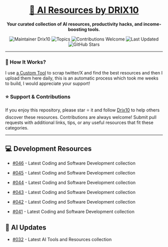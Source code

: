 <div align="center">
  <h1><a href="https://x.com/DRIX_10_" target="_blank">🚀 AI Resources by DRIX10</a></h1>
  <p><strong>Your curated collection of AI resources, productivity hacks, and income-boosting tools.</strong></p>
</div>

<div align="center">
  <img src="https://img.shields.io/badge/Maintainer-Drix10-blue" alt="Maintainer Drix10" />
  <img src="https://img.shields.io/badge/Topics-Productivity%2C%20AI%2C%20Tips%20and%20Tricks-red" alt="Topics" />
  <img src="https://img.shields.io/badge/Contributions-Welcome-brightgreen" alt="Contributions Welcome" />
  <img src="https://img.shields.io/github/last-commit/Drix10/ai-resources?style=flat-square&color=5D6D7E" alt="Last Updated" />
  <img src="https://img.shields.io/github/stars/Drix10/ai-resources?style=social" alt="GitHub Stars" />
</div>

---

### 🧵 How It Works?

I use [a Custom Tool](https://github.com/Drix10/Twitter-Gemini-GitHub-MVP) to scrap twitter/X and find the best resources and then I upload them here daily, this is an automatic process which took me weeks to build, I would appreciate your support!

### ⭐️ Support & Contributions

If you enjoy this repository, please star ⭐️ it and follow [Drix10](https://github.com/Drix10) to help others discover these resources. Contributions are always welcome! Submit pull requests with additional links, tips, or any useful resources that fit these categories.

---


## 💻 Development Resources
- [#046](https://github.com/Drix10/ai-resources/blob/main/Coding%20and%20Software%20Development/resources-046.md) - Latest Coding and Software Development collection

- [#045](https://github.com/Drix10/ai-resources/blob/main/Coding%20and%20Software%20Development/resources-045.md) - Latest Coding and Software Development collection

- [#044](https://github.com/Drix10/ai-resources/blob/main/Coding%20and%20Software%20Development/resources-044.md) - Latest Coding and Software Development collection

- [#043](https://github.com/Drix10/ai-resources/blob/main/Coding%20and%20Software%20Development/resources-043.md) - Latest Coding and Software Development collection

- [#042](https://github.com/Drix10/ai-resources/blob/main/Coding%20and%20Software%20Development/resources-042.md) - Latest Coding and Software Development collection

- [#041](https://github.com/Drix10/ai-resources/blob/main/Coding%20and%20Software%20Development/resources-041.md) - Latest Coding and Software Development collection

## 🤖 AI Updates
- [#032](https://github.com/Drix10/ai-resources/blob/main/AI%20Tools%20and%20Resources/resources-032.md) - Latest AI Tools and Resources collection